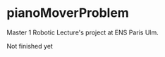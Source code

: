 pianoMoverProblem
=================

Master 1 Robotic Lecture's project at ENS Paris Ulm.

Not finished yet
